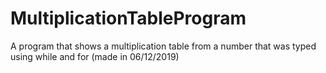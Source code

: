# MultiplicationTableProgram
A program that shows a multiplication table from a number that was typed using while and for (made in 06/12/2019)
